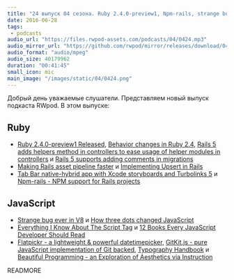 ```yaml
---
title: "24 выпуск 04 сезона. Ruby 2.4.0-preview1, Npm-rails, strange bug ever in V8, Flatpickr, Beautiful Programming и прочее"
date: 2016-06-28
tags:
 - podcasts
audio_url: "https://files.rwpod-assets.com/podcasts/04/0424.mp3"
audio_mirror_url: "https://github.com/rwpod/mirror/releases/download/04.24/0424.mp3"
audio_format: "audio/mpeg"
audio_size: 40179962
duration: "00:41:45"
small_icon: mic
main_image: "/images/static/04/0424.png"
---
```


Добрый день уважаемые слушатели. Представляем новый выпуск подкаста RWpod. В этом выпуске:

## Ruby

 - [Ruby 2.4.0-preview1 Released](https://www.ruby-lang.org/en/news/2016/06/20/ruby-2-4-0-preview1-released/), [Behavior changes in Ruby 2.4](https://wyeworks.com/blog/2016/6/22/behavior-changes-in-ruby-2.4/), [Rails 5 adds helpers method in controllers to ease usage of helper modules in controllers](http://blog.bigbinary.com/2016/06/26/rails-add-helpers-method-to-ease-usage-of-helper-modules-in-controllers.html) и [Rails 5 supports adding comments in migrations](http://blog.bigbinary.com/2016/06/21/rails-5-supports-adding-comments-migrations.html)
 - [Making Rails asset pipeline faster](http://marianposaceanu.com/articles/making-rails-asset-pipeline-faster) и [Implementing Upsert in Rails](https://codebrahma.com/implementing-upsert-in-rails/)
 - [Tab Bar native-hybrid app with Xcode storyboards and Turbolinks 5](https://buildtoship.com/tab-bar-native-hybrid-app-with-xcode-storyboards-and-turbolinks-5/) и [Npm-rails - NPM support for Rails projects](https://github.com/endenwer/npm-rails)


## JavaScript

 - [Strange bug ever in V8](https://blog.ghaiklor.com/strange-bug-ever-in-v8-2e6e9deda320) и [How three dots changed JavaScript](http://rainsoft.io/how-three-dots-changed-javascript/)
 - [Everything I Know About The Script Tag](https://eager.io/blog/everything-I-know-about-the-script-tag/) и [12 Books Every JavaScript Developer Should Read](https://medium.com/javascript-scene/12-books-every-javascript-developer-should-read-9da76157fb3)
 - [Flatpickr - a lightweight & powerful datetimepicker](https://chmln.github.io/flatpickr/), [GitKit.js - pure JavaScript implementation of Git backed](https://github.com/SamyPesse/gitkit-js), [Typography Handbook](http://typographyhandbook.com/) и [Beautiful Programming - an Exploration of Aesthetics via Instruction](http://beautifulprogramming.com/)


READMORE
